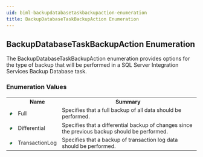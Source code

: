 ```yaml
---
uid: biml-backupdatabasetaskbackupaction-enumeration
title: BackupDatabaseTaskBackupAction Enumeration
---
```


## BackupDatabaseTaskBackupAction Enumeration

<div class="LanguageSummary"><div class ="SummaryItem">The BackupDatabaseTaskBackupAction enumeration provides options for the type of backup that will be performed in a SQL Server Integration Services Backup Database task.</div></div>
<div class="EnumValueGroup">

### Enumeration Values

<table id="EnumValue" class="MemberList"><tbody><tr><th class="MemberTypeIconColumnHeader">&nbsp;</th><th class="MemberNameColumnHeader">Name</th><th class="MemberSummaryColumnHeader">Summary</th></tr><tr class="cd0"><td align="center" class="MemberTypeIcon"><img src="enumValue.png"></img></td><td class="MemberName">Full</td><td class="MemberSummary"><div class ="SummaryItem">Specifies that a full backup of all data should be performed.</div></td></tr><tr class="cd1"><td align="center" class="MemberTypeIcon"><img src="enumValue.png"></img></td><td class="MemberName">Differential</td><td class="MemberSummary"><div class ="SummaryItem">Specifies that a differential backup of changes since the previous backup should be performed.</div></td></tr><tr class="cd0"><td align="center" class="MemberTypeIcon"><img src="enumValue.png"></img></td><td class="MemberName">TransactionLog</td><td class="MemberSummary"><div class ="SummaryItem">Specifies that a backup of transaction log data should be performed.</div></td></tr></tbody></table>
</div>
